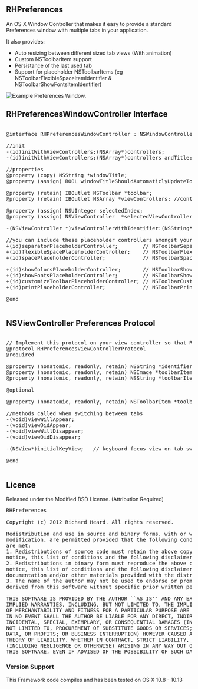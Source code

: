 ## RHPreferences
An OS X Window Controller that makes it easy to provide a standard Preferences window with multiple tabs in your application.

It also provides:
* Auto resizing between different sized tab views (With animation)
* Custom NSToolbarItem support
* Persistance of the last used tab
* Support for placeholder NSToolbarItems (eg NSToolbarFlexibleSpaceItemIdentifier & NSToolbarShowFontsItemIdentifier)

![Example Preferences Window.](https://github.com/heardrwt/RHPreferences/raw/master/Preferences.png )


## RHPreferencesWindowController Interface
<pre>

@interface RHPreferencesWindowController : NSWindowController <NSToolbarDelegate>

//init
-(id)initWithViewControllers:(NSArray*)controllers;
-(id)initWithViewControllers:(NSArray*)controllers andTitle:(NSString*)title;

//properties
@property (copy) NSString *windowTitle;
@property (assign) BOOL windowTitleShouldAutomaticlyUpdateToReflectSelectedViewController; //defaults to YES

@property (retain) IBOutlet NSToolbar *toolbar;
@property (retain) IBOutlet NSArray *viewControllers; //controllers should implement RHPreferencesViewControllerProtocol

@property (assign) NSUInteger selectedIndex;
@property (assign) NSViewController <RHPreferencesViewControllerProtocol> *selectedViewController;

-(NSViewController <RHPreferencesViewControllerProtocol>*)viewControllerWithIdentifier:(NSString*)identifier;

//you can include these placeholder controllers amongst your array of view controllers to show their respective items in the toolbar
+(id)separatorPlaceholderController;        // NSToolbarSeparatorItemIdentifier
+(id)flexibleSpacePlaceholderController;    // NSToolbarFlexibleSpaceItemIdentifier
+(id)spacePlaceholderController;            // NSToolbarSpaceItemIdentifier

+(id)showColorsPlaceholderController;       // NSToolbarShowColorsItemIdentifier
+(id)showFontsPlaceholderController;        // NSToolbarShowFontsItemIdentifier
+(id)customizeToolbarPlaceholderController; // NSToolbarCustomizeToolbarItemIdentifier
+(id)printPlaceholderController;            // NSToolbarPrintItemIdentifier

@end

</pre>

## NSViewController Preferences Protocol
<pre>

// Implement this protocol on your view controller so that RHPreferencesWindow knows what to show in the tabbar. Label, image etc.
@protocol RHPreferencesViewControllerProtocol <NSObject>
@required

@property (nonatomic, readonly, retain) NSString *identifier;
@property (nonatomic, readonly, retain) NSImage *toolbarItemImage;
@property (nonatomic, readonly, retain) NSString *toolbarItemLabel;

@optional

@property (nonatomic, readonly, retain) NSToolbarItem *toolbarItem; //optional, overrides the above 3 properties. allows for custom tabbar items.

//methods called when switching between tabs
-(void)viewWillAppear;
-(void)viewDidAppear;
-(void)viewWillDisappear;
-(void)viewDidDisappear;

-(NSView*)initialKeyView;   // keyboard focus view on tab switch...

@end

</pre>

## Licence
Released under the Modified BSD License. 
(Attribution Required)
<pre>
RHPreferences

Copyright (c) 2012 Richard Heard. All rights reserved.

Redistribution and use in source and binary forms, with or without
modification, are permitted provided that the following conditions
are met:
1. Redistributions of source code must retain the above copyright
notice, this list of conditions and the following disclaimer.
2. Redistributions in binary form must reproduce the above copyright
notice, this list of conditions and the following disclaimer in the
documentation and/or other materials provided with the distribution.
3. The name of the author may not be used to endorse or promote products
derived from this software without specific prior written permission.

THIS SOFTWARE IS PROVIDED BY THE AUTHOR ``AS IS'' AND ANY EXPRESS OR
IMPLIED WARRANTIES, INCLUDING, BUT NOT LIMITED TO, THE IMPLIED WARRANTIES
OF MERCHANTABILITY AND FITNESS FOR A PARTICULAR PURPOSE ARE DISCLAIMED.
IN NO EVENT SHALL THE AUTHOR BE LIABLE FOR ANY DIRECT, INDIRECT,
INCIDENTAL, SPECIAL, EXEMPLARY, OR CONSEQUENTIAL DAMAGES (INCLUDING, BUT
NOT LIMITED TO, PROCUREMENT OF SUBSTITUTE GOODS OR SERVICES; LOSS OF USE,
DATA, OR PROFITS; OR BUSINESS INTERRUPTION) HOWEVER CAUSED AND ON ANY
THEORY OF LIABILITY, WHETHER IN CONTRACT, STRICT LIABILITY, OR TORT
(INCLUDING NEGLIGENCE OR OTHERWISE) ARISING IN ANY WAY OUT OF THE USE OF
THIS SOFTWARE, EVEN IF ADVISED OF THE POSSIBILITY OF SUCH DAMAGE.
</pre>


### Version Support
This Framework code compiles and has been tested on OS X 10.8 - 10.13

